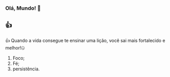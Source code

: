 ### Olá, Mundo! 👋
## :+1:
:thumbsup: Quando a vida consegue te ensinar uma lição, você sai mais fortalecido e melhor!:zipper_mouth_face:

1. Foco;
2. Fé;
3. persistência.

